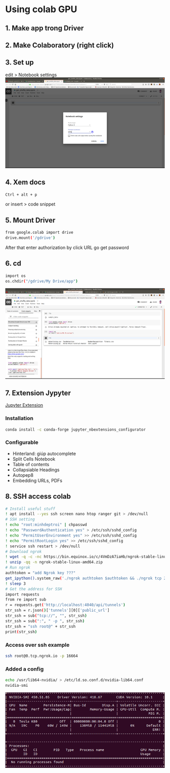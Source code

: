 # Using colab GPU

## 1. Make **app** trong Driver
## 2. Make **Colaboratory** (right click) 
## 3. Set up 
edit > Notebook settings 
![setup](edit.png)
## 4. Xem docs
```bash
Ctrl + alt + p
```
or
insert > code snippet
## 5. Mount Driver
```bash
from google.colab import drive
drive.mount('/gdrive')
```
After that enter authorization by click URL go get password
## 6. cd 
```bash
import os
os.chdir("/gdrive/My Drive/app")
```
![mount](mount.png)

## 7. Extension Jypyter
[Jupyter Extension](https://towardsdatascience.com/bringing-the-best-out-of-jupyter-notebooks-for-data-science-f0871519ca29)
### Installation
```bash
conda install -c conda-forge jupyter_nbextensions_configurator
```
### Configurable
* Hinterland: giúp autocomplete
* Split Cells Notebook
* Table of contents
* Collapsiable Headings
* Autopep8
* Embedding URLs, PDFs
## 8. SSH access colab
```bash
# Install useful stuff
! apt install --yes ssh screen nano htop ranger git > /dev/null
# SSH setting
! echo "root:minhdeptroi" | chpasswd
! echo "PasswordAuthentication yes" > /etc/ssh/sshd_config
! echo "PermitUserEnvironment yes" >> /etc/ssh/sshd_config
! echo "PermitRootLogin yes" >> /etc/ssh/sshd_config
! service ssh restart > /dev/null
# Download ngrok
! wget -q -c -nc https://bin.equinox.io/c/4VmDzA7iaHb/ngrok-stable-linux-amd64.zip
! unzip -qq -n ngrok-stable-linux-amd64.zip
# Run ngrok
authtoken = "add Ngrok key ???"
get_ipython().system_raw('./ngrok authtoken $authtoken && ./ngrok tcp 22 &')
! sleep 3
# Get the address for SSH
import requests
from re import sub
r = requests.get('http://localhost:4040/api/tunnels')
str_ssh = r.json()['tunnels'][0]['public_url']
str_ssh = sub("tcp://", "", str_ssh)
str_ssh = sub(":", " -p ", str_ssh)
str_ssh = "ssh root@" + str_ssh
print(str_ssh)
```
### Access over ssh example
```bash
ssh root@0.tcp.ngrok.io -p 16664
```
### Added a config
```bash
echo /usr/lib64-nvidia/ > /etc/ld.so.conf.d/nvidia-lib64.conf
nvidia-smi
```
![nvidia-smi](nvidia.png)
